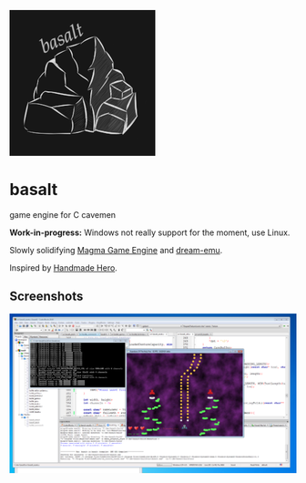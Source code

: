![basalt](misc/logo_small.png)

# basalt
game engine for C cavemen 

**Work-in-progress:** Windows not really support for the moment, use Linux.

Slowly solidifying [Magma Game Engine](https://github.com/bramtechs/RaylibMagmaEngine) and [dream-emu](https://github.com/bramtechs/dream-emu).

Inspired by [Handmade Hero](https://handmadehero.org/).

## Screenshots
![Preview](screenshots/windows7.png)
